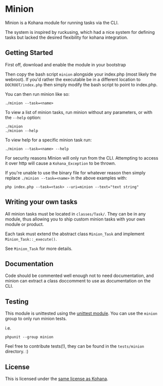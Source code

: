 # Minion

Minion is a Kohana module for running tasks via the CLI.

The system is inspired by ruckusing, which had a nice system for defining tasks 
but lacked the desired flexibility for kohana integration.

## Getting Started

First off, download and enable the module in your bootstrap

Then copy the bash script `minion` alongside your index.php (most likely the webroot).
If you'd rather the executable be in a different location to `DOCROOT/index.php` 
then simply modify the bash script to point to index.php.

You can then run minion like so:

	./minion --task=<name>

To view a list of minion tasks, run minion without any parameters, or with the `--help` option:

	./minion
	./minion --help

To view help for a specific minion task run:

	./minion --task=<name> --help

For security reasons Minion will only run from the CLI. 
Attempting to access it over http will cause a `Kohana_Exception` to be thrown.

If you're unable to use the binary file for whatever reason then simply 
replace `./minion --task=<name>` in the above examples with:

	php index.php --task=<task> --uri=minion --text="text string"

## Writing your own tasks

All minion tasks must be located in `classes/Task/`. They can be in any module, 
thus allowing you to ship custom minion tasks with your own module or product.

Each task must extend the abstract class `Minion_Task` and implement `Minion_Task::_execute()`.

See `Minion_Task` for more details.

## Documentation

Code should be commented well enough not to need documentation, and minion can extract a class doccomment 
to use as documentation on the CLI.

## Testing

This module is unittested using the [unittest module](http://github.com/kohana/unittest).
You can use the `minion` group to only run minion tests.

i.e.

	phpunit --group minion

Feel free to contribute tests(!), they can be found in the `tests/minion` directory. :)

## License

This is licensed under the [same license as Kohana](http://kohanaframework.org/license).
